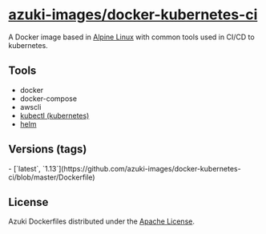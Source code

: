 [azuki-images/docker-kubernetes-ci](http://images.azk.io/#/docker-kubernetes-ci)
==================

A Docker image based in [Alpine Linux][alpine] with common tools used in CI/CD to kubernetes.

Tools
---

- docker
- docker-compose
- awscli
- [kubectl (kubernetes)](https://kubernetes.io/docs/user-guide/kubectl-overview/)
- [helm](https://github.com/kubernetes/helm)

Versions (tags)
---

<versions>
- [`latest`, `1.13`](https://github.com/azuki-images/docker-kubernetes-ci/blob/master/Dockerfile)
</versions>

## License

Azuki Dockerfiles distributed under the [Apache License][license].

[alpine]: http://alpinelinux.org/

[issues]: https://github.com/azuki-images/docker-kubernetes-ci/issues

[imagelayers]: https://imagelayers.io/?images=azukiapp/docker-kubernetes-ci:latest,azukiapp/docker-kubernetes-ci:1.13
[imagelayers-badge]: https://imagelayers.io/badge/azukiapp/docker-kubernetes-ci:latest.svg

[license]: ./LICENSE
